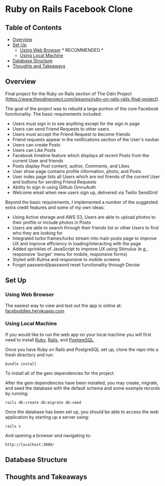 # Ruby on Rails Facebook Clone 

## Table of Contents
- [Overview](#overview)
- [Set Up](#set-up)
   - [Using Web Browser](#using-web-browser) * RECOMMENDED *
   - [Using Local Machine](#using-local-machine)
- [Database Structure](#database-structure)
- [Thoughts and Takeaways](#thoughts-and-takeaways)

## Overview

Final project for the Ruby on Rails section of The Odin Project (https://www.theodinproject.com/lessons/ruby-on-rails-rails-final-project). 

The goal of the project was to rebuild a large portion of the core Facebook functionality. The basic requirements included:
- Users must sign in to see anything except for the sign in page
- Users can send Friend Requests to other users
- Users must accept the Friend Request to become friends
- Friend requests appear in the notifications section of the User's navbar
- Users can create Posts
- Users can Like Posts
- Facebook timeline feature which displays all recent Posts from the current User and friends
- Posts display Post content, author, Comments, and Likes
- User show page contains profile information, photo, and Posts
- User index page lists all Users which are not friends of the current User and buttons for sending Friend Requests
- Ability to sign in using Github OmnuAuth
- Welcome email when new users sign up, delivered via Twilio SendGrid 

Beyond the basic requirements, I implemented a number of the suggested extra credit features and some of my own ideas:
- Using Active storage and AWS S3, Users are able to upload photos to their profile or include photos in Posts
- Users are able to search through their friends list or other Users to find who they are looking for
- Integrated turbo frames/turbo stream into main posts page to improve UX and improve efficiency in loading/interacting with the page
- Added sprinkles of JavaScript to improve UX using Stimulus (e.g., responsive 'burger' menu for mobile, responsive forms)
- Styled with Bulma and responsive to mobile screens
- Forgot password/password reset functionality through Devise

## Set Up
### Using Web Browser
The easiest way to view and test out the app is online at: [facebuddies.herokuapp.com](https://facebuddies.herokuapp.com/)

### Using Local Machine
If you would like to run the web app on your local machine you will first need to install [Ruby](https://guides.rubyonrails.org/v5.0/getting_started.html), [Rails](https://guides.rubyonrails.org/v5.0/getting_started.html), and [PostgreSQL](https://medium.com/geekculture/postgresql-rails-and-macos-16248ddcc8ba).

Once you have Ruby on Rails and PostgreSQL set up, clone the repo into a fresh directory and run:

```bundle install```

To install all of the gem dependencies for the project.

After the gem dependencies have been installed, you may create, migrate, and seed the database with the default schema and some example records by running:

```rails db:create db:migrate db:seed```

Once the database has been set up, you should be able to access the web application by starting up a server using:

```rails s```

And opening a browser and navigating to:

```http://localhost:3000/```

## Database Structure



## Thoughts and Takeaways


